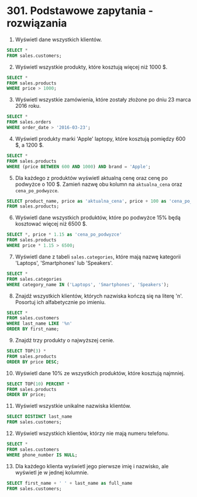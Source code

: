 # 301. Podstawowe zapytania - rozwiązania

1. Wyświetl dane wszystkich klientów.

```sql
SELECT *
FROM sales.customers;
```

2. Wyświetl wszystkie produkty, które kosztują więcej niż 1000 $.

```sql
SELECT *
FROM sales.products
WHERE price > 1000;
```

3. Wyświetl wszystkie zamówienia, które zostały złożone po dniu 23 marca 2016 roku.

```sql
SELECT *
FROM sales.orders
WHERE order_date > '2016-03-23';
```

4. Wyświetl produkty marki 'Apple' laptopy, które kosztują pomiędzy 600 $, a 1200 $.

```sql
SELECT *
FROM sales.products
WHERE (price BETWEEN 600 AND 1000) AND brand = 'Apple';
```

5. Dla każdego z produktów wyświetl aktualną cenę oraz cenę po podwyżce o 100 $. Zamień nazwę obu kolumn na `aktualna_cena` oraz `cena_po_podwyzce`.

```sql
SELECT product_name, price as 'aktualna_cena', price + 100 as 'cena_po_podwyzce'
FROM sales.products;
```

6. Wyświetl dane wszystkich produktów, które po podwyżce 15% będą kosztować więcej niż 6500 $.

```sql
SELECT *, price * 1.15 as 'cena_po_podwyzce'
FROM sales.products
WHERE price * 1.15 > 6500;
```

7. Wyświetl dane z tabeli `sales.categories`, które mają nazwę kategorii 'Laptops', 'Smartphones' lub 'Speakers'.

```sql
SELECT *
FROM sales.categories
WHERE category_name IN ('Laptops', 'Smartphones', 'Speakers');
```

8. Znajdź wszystkich klientów, których nazwiska kończą się na literę 'n'. Posortuj ich alfabetycznie po imieniu.

```sql
SELECT *
FROM sales.customers
WHERE last_name LIKE '%n'
ORDER BY first_name;
```

9. Znajdź trzy produkty o najwyższej cenie.

```sql
SELECT TOP(3) *
FROM sales.products
ORDER BY price DESC;
```

10. Wyświetl dane 10% ze wszystkich produktów, które kosztują najmniej.

```sql
SELECT TOP(10) PERCENT *
FROM sales.products
ORDER BY price;
```

11. Wyświetl wszystkie unikalne nazwiska klientów.

```sql
SELECT DISTINCT last_name
FROM sales.customers;
```

12. Wyświetl wszystkich klientów, którzy nie mają numeru telefonu.

```sql
SELECT *
FROM sales.customers
WHERE phone_number IS NULL;
```

13. Dla każdego klienta wyświetl jego pierwsze imię i nazwisko, ale wyświetl je w jednej kolumnie.

```sql
SELECT first_name + ' ' + last_name as full_name
FROM sales.customers;
```
